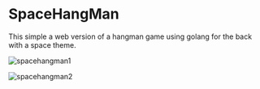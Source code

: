 # SpaceHangMan

This simple a web version of a hangman game using golang for the back with a space theme.


![spacehangman1](https://user-images.githubusercontent.com/102300908/225767058-5aae93c2-76f4-4f41-9fdc-3593bb12ab1e.png)

![spacehangman2](https://user-images.githubusercontent.com/102300908/225767162-89261619-e5ac-4199-b6c2-16773205e292.png)
